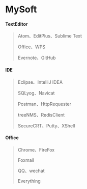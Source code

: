 
# MySoft

#### TextEditor
> Atom、EditPlus、Sublime Text
>
> Office、WPS
>
> Evernote、GitHub

#### IDE
> Eclipse、IntelliJ IDEA
>
> SQLyog、Navicat
>
> Postman、HttpRequester
>
> treeNMS、RedisClient
>
> SecureCRT、Putty、XShell

#### Office
> Chrome、FireFox
>
> Foxmail
>
> QQ、wechat
>
> Everything
